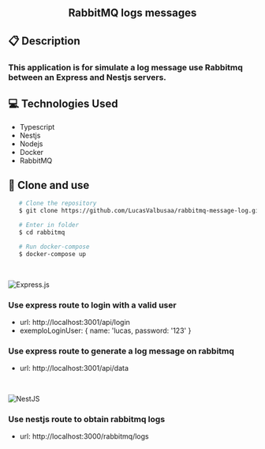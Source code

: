 <h2 align="center">RabbitMQ logs messages</h2>

## 📋 Description

### This application is for simulate a log message use Rabbitmq between an Express and Nestjs servers.

## 💻 Technologies Used

- Typescript
- Nestjs
- Nodejs
- Docker
- RabbitMQ

## 📝 Clone and use

```bash
   # Clone the repository
   $ git clone https://github.com/LucasValbusaa/rabbitmq-message-log.git

   # Enter in folder
   $ cd rabbitmq

   # Run docker-compose
   $ docker-compose up
```

<br>

![Express.js](https://img.shields.io/badge/express.js-%23404d59.svg?style=for-the-badge&logo=express&logoColor=%2361DAFB)

### Use express route to login with a valid user

- url: http://localhost:3001/api/login
- exemploLoginUser: { name: 'lucas, password: '123' }

### Use express route to generate a log message on rabbitmq

- url: http://localhost:3001/api/data

<br>

![NestJS](https://img.shields.io/badge/nestjs-%23E0234E.svg?style=for-the-badge&logo=nestjs&logoColor=white)

### Use nestjs route to obtain rabbitmq logs

- url: http://localhost:3000/rabbitmq/logs
